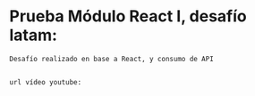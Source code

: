 # Prueba Módulo React I,  desafío latam:

    Desafío realizado en base a React, y consumo de API


    url vídeo youtube: 

